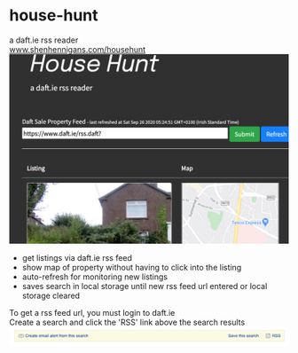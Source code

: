 # house-hunt
a daft.ie rss reader<br>
www.shenhennigans.com/househunt
<img src="img/hh.png">
<ul>
<li>get listings via daft.ie rss feed</li>
<li>show map of property without having to click into the listing</li>
<li>auto-refresh for monitoring new listings</li>
<li>saves search in local storage until new rss feed url entered or local storage cleared</li>
</ul>

To get a rss feed url, you must login to daft.ie<br>
Create a search and click the 'RSS' link above the search results<br>
<img src="img/rss.png">